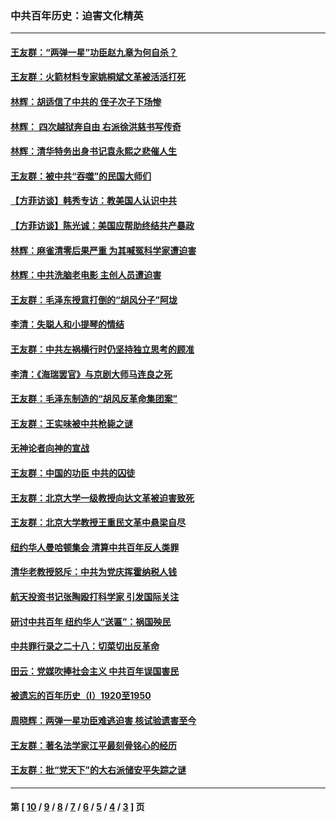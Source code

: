 ### 中共百年历史：迫害文化精英
---
#### [王友群：“两弹一星”功臣赵九章为何自杀？](../../pages/nf1176111/n14059162.md?09290430) 
#### [王友群：火箭材料专家姚桐斌文革被活活打死](../../pages/nf1176111/n14048805.md?09290430) 
#### [林辉：胡适信了中共的 侄子次子下场惨](../../pages/nf1176111/n14019760.md?09290430) 
#### [林辉： 四次越狱奔自由 右派徐洪慈书写传奇](../../pages/nf1176111/n14010438.md?09290430) 
#### [林辉：清华特务出身书记袁永熙之悲催人生](../../pages/nf1176111/n13997413.md?09290430) 
#### [王友群：被中共“吞噬”的民国大师们](../../pages/nf1176111/n13942620.md?09290430) 
#### [【方菲访谈】韩秀专访：教美国人认识中共](../../pages/nf1176111/n13821310.md?09290430) 
#### [【方菲访谈】陈光诚：美国应帮助终结共产暴政](../../pages/nf1176111/n13759521.md?09290430) 
#### [林辉：麻雀清零后果严重 为其喊冤科学家遭迫害](../../pages/nf1176111/n13746900.md?09290430) 
#### [林辉：中共洗脑老电影 主创人员遭迫害](../../pages/nf1176111/n13699437.md?09290430) 
#### [王友群：毛泽东授意打倒的“胡风分子”阿垅](../../pages/nf1176111/n13592541.md?09290430) 
#### [李清：失聪人和小提琴的情结](../../pages/nf1176111/n13459280.md?09290430) 
#### [王友群：中共左祸横行时仍坚持独立思考的顾准](../../pages/nf1176111/n13444722.md?09290430) 
#### [李清：《海瑞罢官》与京剧大师马连良之死](../../pages/nf1176111/n13412316.md?09290430) 
#### [王友群：毛泽东制造的“胡风反革命集团案”](../../pages/nf1176111/n13324909.md?09290430) 
#### [王友群：王实味被中共枪毙之谜](../../pages/nf1176111/n13307502.md?09290430) 
#### [无神论者向神的宣战](../../pages/nf1176111/n13281535.md?09290430) 
#### [王友群：中国的功臣 中共的囚徒](../../pages/nf1176111/n13291790.md?09290430) 
#### [王友群：北京大学一级教授向达文革被迫害致死](../../pages/nf1176111/n13150966.md?09290430) 
#### [王友群：北京大学教授王重民文革中悬梁自尽](../../pages/nf1176111/n13084645.md?09290430) 
#### [纽约华人曼哈顿集会 清算中共百年反人类罪](../../pages/nf1176111/n13084157.md?09290430) 
#### [清华老教授怒斥：中共为党庆挥霍纳税人钱](../../pages/nf1176111/n13071430.md?09290430) 
#### [航天投资书记张陶殴打科学家 引发国际关注](../../pages/nf1176111/n13069132.md?09290430) 
#### [研讨中共百年 纽约华人“送匾”：祸国殃民](../../pages/nf1176111/n13057367.md?09290430) 
#### [中共罪行录之二十八：切菜切出反革命](../../pages/nf1176111/n13030600.md?09290430) 
#### [田云：党媒吹捧社会主义 中共百年误国害民](../../pages/nf1176111/n13006682.md?09290430) 
#### [被遗忘的百年历史（I）1920至1950](../../pages/nf1176111/n12986411.md?09290430) 
#### [周晓辉：两弹一星功臣难逃迫害 核试验遗害至今](../../pages/nf1176111/n12974997.md?09290430) 
#### [王友群：著名法学家江平最刻骨铭心的经历](../../pages/nf1176111/n12970787.md?09290430) 
#### [王友群：批“党天下”的大右派储安平失踪之谜](../../pages/nf1176111/n12954229.md?09290430) 

---
#### 第 [ [10](./10.md?09290430) / [9](./9.md?09290430) / [8](./8.md?09290430) / [7](./7.md?09290430) / [6](./6.md?09290430) / [5](./5.md?09290430) / [4](./4.md?09290430) / [3](./3.md?09290430) ] 页
